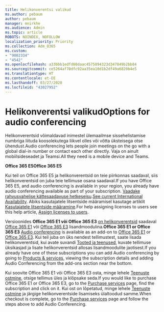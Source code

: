 ```yaml
---
title: Helikonverentsi valikud
ms.author: pebaum
author: pebaum
manager: mnirkhe
ms.audience: Admin
ms.topic: article
ROBOTS: NOINDEX, NOFOLLOW
localization_priority: Priority
ms.collection: Adm_O365
ms.custom:
- "9002334"
- "4542"
ms.openlocfilehash: a33bbb1edfd68daac4575894323d347849b2bb84
ms.sourcegitcommit: ce5264af70dfc92aa35ea10d1b2df49a6820b4e5
ms.translationtype: HT
ms.contentlocale: et-EE
ms.lasthandoff: 03/27/2020
ms.locfileid: "43027952"
---
```

# <a name="options-for-audio-conferencing"></a><span data-ttu-id="68ac3-102">Helikonverentsi valikud</span><span class="sxs-lookup"><span data-stu-id="68ac3-102">Options for audio conferencing</span></span>

<span data-ttu-id="68ac3-103">Helikonverentsid võimaldavad inimestel ülemaailmse sissehelistamise numbriga liituda koosolekutega liikvel olles või võtta üksteisega otse ühendust.</span><span class="sxs-lookup"><span data-stu-id="68ac3-103">Audio conferencing lets people join meetings on the go with a global dial-in number or contact each other directly.</span></span>  <span data-ttu-id="68ac3-104">Vaja on ainult mobiilsideseadet ja Teamsi.</span><span class="sxs-lookup"><span data-stu-id="68ac3-104">All they need is a mobile device and Teams.</span></span>

<span data-ttu-id="68ac3-105">**Office 365 E5**</span><span class="sxs-lookup"><span data-stu-id="68ac3-105">**Office 365 E5**</span></span>

<span data-ttu-id="68ac3-106">Kui teil on Office 365 E5 ja helikonverentsid on teie piirkonnas saadaval, siis helikonverentsid on juba teie tellimuse osana saadaval.</span><span class="sxs-lookup"><span data-stu-id="68ac3-106">If you have Office 365 E5, and audio conferencing is available in your region, you already have audio conferencing available as part of your subscription.</span></span>   <span data-ttu-id="68ac3-107">[Vaadake rahvusvahelise kättesaadavuse hetkeseisu](https://go.microsoft.com/fwlink/p/?LinkID=839556).</span><span class="sxs-lookup"><span data-stu-id="68ac3-107">[See current International Availability](https://go.microsoft.com/fwlink/p/?LinkID=839556).</span></span>  <span data-ttu-id="68ac3-108">Abiks kasutajatele litsentside määramisel kasutage artiklit [Kasutajatele litsentside määramine](https://docs.microsoft.com/microsoft-365/admin/manage/assign-licenses-to-users).</span><span class="sxs-lookup"><span data-stu-id="68ac3-108">For help assigning licenses to users see this help article, [Assign licenses to users](https://docs.microsoft.com/microsoft-365/admin/manage/assign-licenses-to-users).</span></span>

<span data-ttu-id="68ac3-109">Versioonides **Office 365 E1 või Office 365 E3**
[on helikonverentsid](https://products.office.com/microsoft-teams/online-meeting-solutions#customerstoryregion2) saadaval [Office 365 E1](https://www.microsoft.com/microsoft-365/business/office-365-enterprise-e1-business-software) või [Office 365 E3](https://www.microsoft.com/microsoft-365/business/office-365-enterprise-e3-business-software) lisandmoodulina.</span><span class="sxs-lookup"><span data-stu-id="68ac3-109">**Office 365 E1 or Office 365 E3**
[Audio conferencing](https://products.office.com/microsoft-teams/online-meeting-solutions#customerstoryregion2) is available as an add-on to [Office 365 E1](https://www.microsoft.com/microsoft-365/business/office-365-enterprise-e1-business-software) or [Office 365 E3](https://www.microsoft.com/microsoft-365/business/office-365-enterprise-e3-business-software).</span></span>  <span data-ttu-id="68ac3-110">Kui teil juba on üks nendest tellimustest, saate lisada helikonverentsid, kui avate suvandi [Tooted ja teenused](https://go.microsoft.com/fwlink/p/?linkid=842054), kuvate tellimuse üksikasjad ja lisate helikonverentsid allosas lisandmoodulite jaotisest.</span><span class="sxs-lookup"><span data-stu-id="68ac3-110">If you already have one of these subscriptions you can add Audio conferencing by going to [Products & services](https://go.microsoft.com/fwlink/p/?linkid=842054), viewing the subscription details and adding Audio Conferencing from the add-ons section near the bottom.</span></span>

<span data-ttu-id="68ac3-111">Kui soovite Office 365 E1 või Office 365 E3 osta, minge lehele [Teenuste ostmine](https://go.microsoft.com/fwlink/p/?linkid=868433), otsige tellimus üles ja klõpsake seda.</span><span class="sxs-lookup"><span data-stu-id="68ac3-111">If you would like to purchase Office 365 E1 or Office 365 E3, go to the [Purchase services](https://go.microsoft.com/fwlink/p/?linkid=868433) page, find the subscription and click on it.</span></span>  <span data-ttu-id="68ac3-112">Kui ost on lõpetatud, minge lehele [Teenuste ostmine](https://go.microsoft.com/fwlink/p/?linkid=868433) ja järgige helikonverentside lisamiseks ülaltoodud samme.</span><span class="sxs-lookup"><span data-stu-id="68ac3-112">When checkout is complete, go to the [Purchase services](https://go.microsoft.com/fwlink/p/?linkid=868433) page and follow the steps above to add Audio Conferencing.</span></span>
